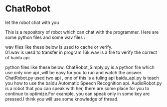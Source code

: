 # ChatRobot
let the robot chat with you

This is a repository of robot which can chat with the programmer.
Here are some python files and some wav files :

wav files like these below is used to cache or verify.  
01.wav	is uesd to transfer in program
16k.wav	is a file to verify the correct of baidu api

python files like these below.
ChatRobot_Simply.py	is a python file which use only one api ,will be easy for you to run and watch the answer. 
ChatRobot.py used two api , one of this is a tuling api
baidu_api.py	is teach you how to use the baidu Automatic Speech Recognition api. 
AudioRobot.py	is a robot that you can speak with her, there are some place for you to continue to optimize.For example, you can speak 
only in some key are pressed.I think you will use some knowledge of thread.
